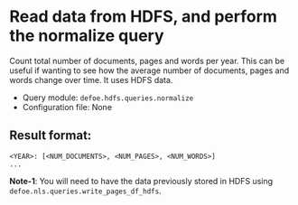 # Read data from HDFS, and perform the normalize query

Count total number of documents, pages and words per year. This can be useful if wanting to see how the average number of documents, pages and words change over time.
It uses HDFS data.

* Query module: `defoe.hdfs.queries.normalize`
* Configuration file: None

Result format:
----------------------------------------------------------

```
<YEAR>: [<NUM_DOCUMENTS>, <NUM_PAGES>, <NUM_WORDS>]
...
```

**Note-1**: You will need to have the data previously stored in HDFS using `defoe.nls.queries.write_pages_df_hdfs`.
